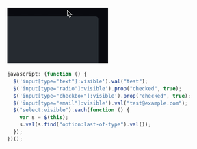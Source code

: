 <!-- View on GitHub to get the convenient copy-to-clipboard button: -->

![animation showing how to hover to get the copy-to-clipboard button](copy-code-to-clipboard.gif)

```js
javascript: (function () {
  $('input[type="text"]:visible').val("test");
  $('input[type="radio"]:visible').prop("checked", true);
  $('input[type="checkbox"]:visible').prop("checked", true);
  $('input[type="email"]:visible').val("test@example.com");
  $("select:visible").each(function () {
    var s = $(this);
    s.val(s.find("option:last-of-type").val());
  });
})();
```
